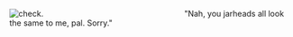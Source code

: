 ![check](https://i.pinimg.com/originals/51/73/66/517366f4b4f376591a66a327ae194df3.gif).
⠀⠀⠀⠀⠀⠀⠀⠀⠀⠀⠀⠀⠀⠀⠀⠀⠀⠀⠀⠀⠀⠀⠀⠀"Nah, you jarheads all look the same to me, pal. Sorry."
